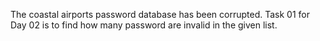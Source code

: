 The coastal airports password database has been corrupted.
Task 01 for Day 02 is to find how many password are invalid in the given list.
